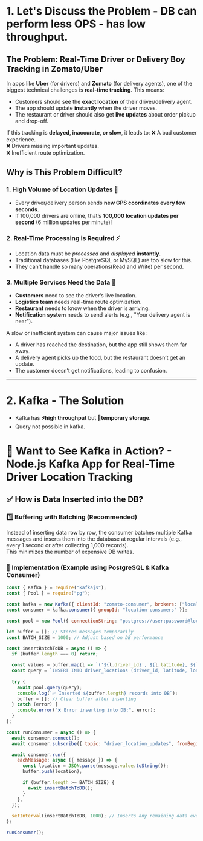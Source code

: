 # 1. Let's Discuss the Problem - DB can perform less OPS - has low throughput.
## **The Problem: Real-Time Driver or Delivery Boy Tracking in Zomato/Uber**

In apps like **Uber** (for drivers) and **Zomato** (for delivery agents), one of the biggest technical challenges is **real-time tracking**. This means:

- Customers should see the **exact location** of their driver/delivery agent.
- The app should update **instantly** when the driver moves.
- The restaurant or driver should also get **live updates** about order pickup and drop-off.

If this tracking is **delayed, inaccurate, or slow**, it leads to:
❌ A bad customer experience.  
❌ Drivers missing important updates.  
❌ Inefficient route optimization.  

## **Why is This Problem Difficult?**

### **1. High Volume of Location Updates** 📍
- Every driver/delivery person sends **new GPS coordinates every few seconds**.
- If 100,000 drivers are online, that’s **100,000 location updates per second** (6 million updates per minute)!

### **2. Real-Time Processing is Required** ⚡
- Location data must be *processed* and *displayed* **instantly**.
- Traditional databases (like PostgreSQL or MySQL) are too slow for this.
- They can't handle so many operations(Read and Write) per second.

### **3. Multiple Services Need the Data** 🔄
- **Customers** need to see the driver’s live location.
- **Logistics team** needs real-time route optimization.
- **Restaurant** needs to know when the driver is arriving.
- **Notification system** needs to send alerts (e.g., "Your delivery agent is near").

A slow or inefficient system can cause major issues like:
- A driver has reached the destination, but the app still shows them far away.
- A delivery agent picks up the food, but the restaurant doesn’t get an update.
- The customer doesn’t get notifications, leading to confusion.

---

# 2. Kafka - The Solution

- Kafka has **⚡high throughput** but **🔻temporary storage.**
- Query not possible in kafka.


# 🚀  Want to See Kafka in Action? - Node.js Kafka App for Real-Time Driver Location Tracking


## ✅ How is Data Inserted into the DB?

### 1️⃣ Buffering with Batching (Recommended)
Instead of inserting data row by row, the consumer batches multiple Kafka messages and inserts them into the database at regular intervals (e.g., every 1 second or after collecting 1,000 records).  
This minimizes the number of expensive DB writes.

### 📌 Implementation (Example using PostgreSQL & Kafka Consumer)

```javascript
const { Kafka } = require("kafkajs");
const { Pool } = require("pg");

const kafka = new Kafka({ clientId: "zomato-consumer", brokers: ["localhost:9092"] });
const consumer = kafka.consumer({ groupId: "location-consumers" });

const pool = new Pool({ connectionString: "postgres://user:password@localhost:5432/zomato" });

let buffer = []; // Stores messages temporarily
const BATCH_SIZE = 1000; // Adjust based on DB performance

const insertBatchToDB = async () => {
  if (buffer.length === 0) return;

  const values = buffer.map(l => `('${l.driver_id}', ${l.latitude}, ${l.longitude}, '${l.timestamp}')`).join(",");
  const query = `INSERT INTO driver_locations (driver_id, latitude, longitude, timestamp) VALUES ${values}`;
  
  try {
    await pool.query(query);
    console.log(`✅ Inserted ${buffer.length} records into DB`);
    buffer = []; // Clear buffer after inserting
  } catch (error) {
    console.error("❌ Error inserting into DB:", error);
  }
};

const runConsumer = async () => {
  await consumer.connect();
  await consumer.subscribe({ topic: "driver_location_updates", fromBeginning: false });

  await consumer.run({
    eachMessage: async ({ message }) => {
      const location = JSON.parse(message.value.toString());
      buffer.push(location);

      if (buffer.length >= BATCH_SIZE) {
        await insertBatchToDB();
      }
    },
  });

  setInterval(insertBatchToDB, 1000); // Inserts any remaining data every second
};

runConsumer();
```

